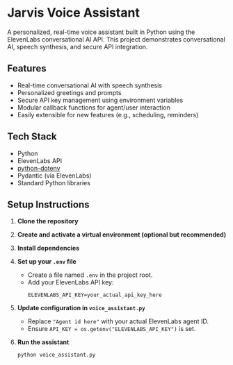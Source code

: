 # Jarvis Voice Assistant

A personalized, real-time voice assistant built in Python using the ElevenLabs conversational AI API. This project demonstrates conversational AI, speech synthesis, and secure API integration.

## Features

- Real-time conversational AI with speech synthesis
- Personalized greetings and prompts
- Secure API key management using environment variables
- Modular callback functions for agent/user interaction
- Easily extensible for new features (e.g., scheduling, reminders)

## Tech Stack

- Python
- ElevenLabs API
- [python-dotenv](https://pypi.org/project/python-dotenv/)
- Pydantic (via ElevenLabs)
- Standard Python libraries

## Setup Instructions

1. **Clone the repository**
   
2. **Create and activate a virtual environment (optional but recommended)**

3. **Install dependencies**
 
4. **Set up your `.env` file**
   - Create a file named `.env` in the project root.
   - Add your ElevenLabs API key:
     ```
     ELEVENLABS_API_KEY=your_actual_api_key_here
     ```

5. **Update configuration in `voice_assistant.py`**
   - Replace `"Agent id here"` with your actual ElevenLabs agent ID.
   - Ensure `API_KEY = os.getenv("ELEVENLABS_API_KEY")` is set.

6. **Run the assistant**
   ```sh
   python voice_assistant.py
   ```
